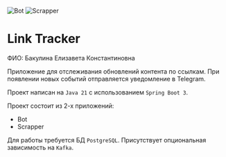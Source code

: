 ![Bot](https://github.com/podlizzie/java-course-tinkoff-spring-2024/actions/workflows/bot.yml/badge.svg)
![Scrapper](https://github.com/podlizzie/java-course-tinkoff-spring-2024/actions/workflows/scrapper.yml/badge.svg)

# Link Tracker

ФИО: Бакулина Елизавета Константиновна

Приложение для отслеживания обновлений контента по ссылкам.
При появлении новых событий отправляется уведомление в Telegram.

Проект написан на `Java 21` с использованием `Spring Boot 3`.

Проект состоит из 2-х приложений:
* Bot
* Scrapper

Для работы требуется БД `PostgreSQL`. Присутствует опциональная зависимость на `Kafka`.
